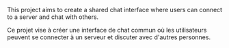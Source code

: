 This project aims to create a shared chat interface where users can connect to a server and chat with others.

Ce projet vise à créer une interface de chat commun où les utilisateurs peuvent se connecter à un serveur et discuter avec d'autres personnes.
